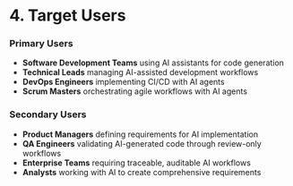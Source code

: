 # 4. Target Users


### Primary Users
- **Software Development Teams** using AI assistants for code generation
- **Technical Leads** managing AI-assisted development workflows
- **DevOps Engineers** implementing CI/CD with AI agents
- **Scrum Masters** orchestrating agile workflows with AI agents

### Secondary Users
- **Product Managers** defining requirements for AI implementation
- **QA Engineers** validating AI-generated code through review-only workflows
- **Enterprise Teams** requiring traceable, auditable AI workflows
- **Analysts** working with AI to create comprehensive requirements

